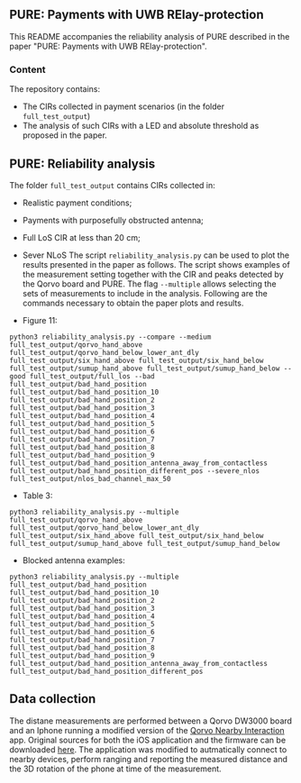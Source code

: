## PURE: Payments with UWB RElay-protection

This README accompanies the reliability analysis of PURE described in the paper "PURE: Payments with UWB RElay-protection".

### Content
The repository contains: 
* The CIRs collected in payment scenarios (in the folder `full_test_output`)
* The analysis of such CIRs with a LED and absolute threshold as proposed in the paper.

## PURE: Reliability analysis
The folder `full_test_output` contains CIRs collected in: 
* Realistic payment conditions;
* Payments with purposefully obstructed antenna;
* Full LoS CIR at less than 20 cm;
* Sever NLoS 
 The script `reliability_analysis.py` can be used to plot the results presented in the paper as follows. The script shows examples of the measurement setting together with the CIR and peaks detected by the Qorvo board and PURE. The flag `--multiple` allows selecting the sets of measurements to include in the analysis. Following are the commands necessary to obtain the paper plots and results.   

* Figure 11:
```
python3 reliability_analysis.py --compare --medium full_test_output/qorvo_hand_above full_test_output/qorvo_hand_below_lower_ant_dly full_test_output/six_hand_above full_test_output/six_hand_below full_test_output/sumup_hand_above full_test_output/sumup_hand_below --good full_test_output/full_los --bad full_test_output/bad_hand_position full_test_output/bad_hand_position_10 full_test_output/bad_hand_position_2 full_test_output/bad_hand_position_3 full_test_output/bad_hand_position_4 full_test_output/bad_hand_position_5 full_test_output/bad_hand_position_6 full_test_output/bad_hand_position_7 full_test_output/bad_hand_position_8 full_test_output/bad_hand_position_9 full_test_output/bad_hand_position_antenna_away_from_contactless full_test_output/bad_hand_position_different_pos --severe_nlos full_test_output/nlos_bad_channel_max_50
```

* Table 3: 
```
python3 reliability_analysis.py --multiple full_test_output/qorvo_hand_above full_test_output/qorvo_hand_below_lower_ant_dly full_test_output/six_hand_above full_test_output/six_hand_below full_test_output/sumup_hand_above full_test_output/sumup_hand_below
```

* Blocked antenna examples:
```
python3 reliability_analysis.py --multiple full_test_output/bad_hand_position full_test_output/bad_hand_position_10 full_test_output/bad_hand_position_2 full_test_output/bad_hand_position_3 full_test_output/bad_hand_position_4 full_test_output/bad_hand_position_5 full_test_output/bad_hand_position_6 full_test_output/bad_hand_position_7 full_test_output/bad_hand_position_8 full_test_output/bad_hand_position_9 full_test_output/bad_hand_position_antenna_away_from_contactless full_test_output/bad_hand_position_different_pos
```

## Data collection

The distane measurements are performed between a Qorvo DW3000 board and an Iphone running a modified version of the [Qorvo Nearby Interaction](https://apps.apple.com/ml/app/qorvo-nearby-interaction) app. Original sources for both the iOS application and the firmware can be downloaded [here](https://www.qorvo.com/products/p/DWM3001CDK#evaluation-tools). The application was modified to autmatically connect to nearby devices, perform ranging and reporting the measured distance and the 3D rotation of the phone at time of the measurement.

